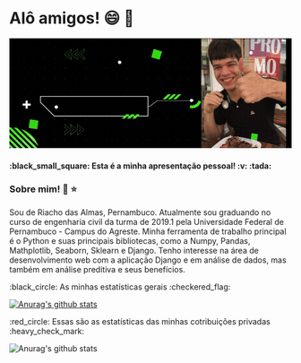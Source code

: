 # Alô amigos! :smile:	:wave:

![](https://github.com/JeanFirmino/JeanFirmino/blob/main/jeangithub.gif)

<h4> :black_small_square:	 Esta é a minha apresentação pessoal! :v:	:tada: <h4/>
  
### Sobre mim! :dragon:	:star:	

<p> Sou de Riacho das Almas, Pernambuco. Atualmente sou graduando no curso de engenharia civil da turma de 2019.1 pela Universidade Federal de Pernambuco - Campus do Agreste. Minha ferramenta de trabalho principal é o Python e suas principais bibliotecas, como a Numpy, Pandas, Mathplotlib, Seaborn, Sklearn e Django. Tenho interesse na área de desenvolvimento web com a aplicação Django e em análise de dados, mas também em análise preditiva e seus benefícios.<p/>

<p> :black_circle: As minhas estatísticas gerais :checkered_flag:<p/> 
 
[![Anurag's github stats](https://github-readme-stats.vercel.app/api?username=JeanFirmino)](https://github.com/JeanFirmino/github-readme-stats&show_icons=true&theme=cobalt)

<p> :red_circle: Essas são as estatísticas das minhas cotribuições privadas :heavy_check_mark:	<p/>

![Anurag's github stats](https://github-readme-stats.vercel.app/api?username=JeanFirmino&count_private=true&show_icons=true&theme=merko)

